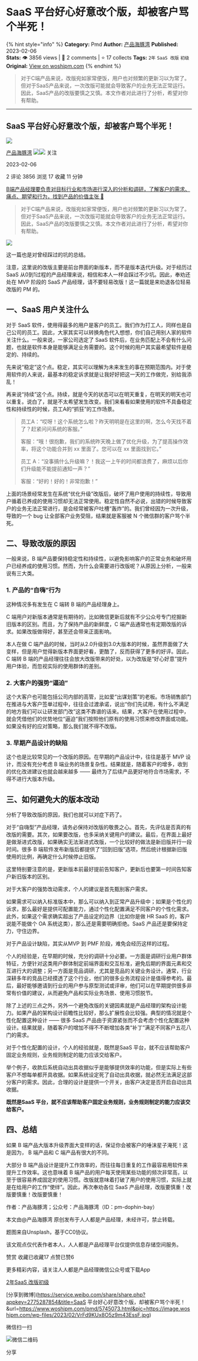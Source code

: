 # SaaS 平台好心好意改个版，却被客户骂个半死！
{% hint style="info" %}
**Category:** Pmd
**Author:** [产品海豚湾](https://www.woshipm.com/u/1323457)
**Published:** 2023-02-06  
**Stats:** 👁️ 3856 views | 💬 2 comments | ⭐ 17 collects
**Tags:** `2年` `SaaS 改版` `初级`
**Original:** [View on woshipm.com](https://www.woshipm.com/pmd/5745073.html)
{% endhint %}
> 对于C端产品来说，改版宛如家常便饭，用户也对频繁的更新习以为常了。但对于SaaS产品来说，一次改版可能就会导致客户的业务无法正常运行。因此，SaaS产品的改版要慎之又慎。本文作者对此进行了分析，希望对你有帮助。

---

## SaaS 平台好心好意改个版，却被客户骂个半死！

[![](https://static.woshipm.com/APP_U_202211_20221129202720_175.jpg?imageView2/1/w/72/h/72/q/100)](https://www.woshipm.com/u/1323457)

[产品海豚湾](https://www.woshipm.com/u/1323457) ![](https://static.woshipm.com/tag/1121_1@2x.png)![](https://static.woshipm.com/tag/2105_1@2x.png) 关注

2023-02-06

2 评论 3856 浏览 17 收藏 11 分钟

[B端产品经理要负责对目标行业和市场进行深入的分析和调研，了解客户的需求、痛点、期望和行为，找到产品的价值主张 🔗](https://ke.qidianla.com/courses/bcpm)

> 对于C端产品来说，改版宛如家常便饭，用户也对频繁的更新习以为常了。但对于SaaS产品来说，一次改版可能就会导致客户的业务无法正常运行。因此，SaaS产品的改版要慎之又慎。本文作者对此进行了分析，希望对你有帮助。

![](https://image.woshipm.com/wp-files/2023/02/VrFd9KUx8O5z9m43EssF.jpg)

这一篇也是对曾经踩过的坑的总结。

注意，这里说的改版主要是前台界面的新版本，而不是版本迭代升级。对于经历过 SaaS 从0到1过程的产品经理来说，相信和本人一样会踩过不少坑。因此，奉劝还处在 MVP 阶段的 SaaS 产品经理，请不要轻易改版！这一篇就是来劝退各位轻易改版的 PM 的。

## 一、SaaS 用户关注什么

对于 SaaS 软件，使用得最多的用户是客户的员工。我们作为打工人，同样也是自己公司的员工。因此，大家其实可以转换角色代入想想，你们自己用别人家的软件关注什么。一般来说，一家公司选定了 SaaS 软件后，在业务匹配上不会有什么问题，也就是软件本身是能够满足业务需要的。这个时候的用户其实最希望软件是稳定的、持续的。

先来说“稳定”这个点。稳定，其实可以理解为未来发生的事在预期范围内。对于使用软件的人来说，最基本的稳定诉求就是让我好好把这一天的工作做完，别给我添乱！

再来说“持续”这个点。持续，就是今天的状态可以在明天重复，在明天的明天也可以重复。说白了，就是不太希望发生改变。我们来看看如果使用的软件不具备稳定性和持续性的时候，员工A的“抓狂”的工作场景。

> 员工A：“哎呀！这个系统怎么啦？昨天明明是在这里的啊，怎么今天找不着了？赶紧问问系统的客服。”
> 
> 客服：“哦！很抱歉，我们的系统昨天晚上做了优化升级，为了提高操作效率，将这个功能合并到 xx 里面了。您可以在 xx 里面找到它。”
> 
> 员工 A：“没事搞什么升级嘛？！我这一上午的时间都浪费了，麻烦以后你们升级能不能提前通知一声？”
> 
> 客服：“好的！好的！非常抱歉！”

上面的场景经常发生在系统“优化升级”改版后，破坏了用户使用的持续性，导致用户循着已养成的使用习惯却无法正常使用。稳定性自然不必说，出错的时候导致客户的业务无法正常进行，是会经常被客户吐槽“轰炸”的。我们曾经因为一次升级，导致的一个 bug 让全部客户业务受阻，结果就是客服被 N 个微信群的客户骂个半死。

## 二、导致改版的原因

一般来说，B 端产品要保持稳定性和持续性，以避免影响客户的正常业务和破坏用户已经养成的使用习惯。然而，为什么会需要进行改版呢？从原因上分析，一般来说有三大类。

### 1\. 产品的“自嗨”行为

这种情况多有发生在 C 端转 B 端的产品经理身上。

C 端用户对新版本通常是有期待的，比如微信更新后就有不少公众号专门挖掘新旧版本的区别。而且，为了保持产品的新鲜度，C 端产品通常也有定期改版的诉求。如果改版做得好，甚至还会带来正面影响。

本人在做 C 端产品的时候，当时从2.0升级到3.0大版本的时候，虽然界面做了大变样，但是用户觉得新版本界面更好看，更酷了，反而获得了更多的好评。因此，C 端转 B 端的产品经理往往会放大改版带来的好处，以为改版是“好心好意”提升用户体验，而忽视实际的使用群体的差别。

### 2\. 大客户的强势“逼迫”

这个大客户也可能包括公司内部的高管，比如爱“出谋划策”的老板。市场销售部门在推进与大客户签单过程中，往往会过渡承诺，说出“你们先试用，有什么不满足的地方我们可以让研发部门改”这类不靠谱的话来。结果，大客户在使用过程中，就会凭借他们的优势地位“逼迫”我们按照他们原有的使用习惯来修改界面或功能。如果没有好的应对策略，那么我们就不得不改版。

### 3\. 早期产品设计的缺陷

这个也是比较常见的一个改版的原因。在早期的产品设计中，往往是基于 MVP 设计，而没有充分考虑 B 端业务的场景复杂性。结果就是，随着客户的增多，收到的优化改进建议也就会越来越多 —— 最终为了后续产品更好地符合市场需求，不得不进行大版本升级。

## 三、如何避免大的版本改动

分析了导致改版的原因，我们也就可以对症下药了。

对于“自嗨型”产品经理，请务必保持对改版的敬畏之心。首先，先评估是否真的有改版的需要。其次，如果要改版，也多采纳关键用户的建议。最后，在界面上最好是做渐进式改版，如果确实无法渐进式改版，一个比较好的做法是新旧版并行一段时间。很多 B 端软件发布新版后都提供了“回到旧版”选项，然后统计根据新旧版使用的比例，再确定什么时候停止旧版。

这里特别要注意的是，更新版本前最好提前告知客户，更新后也要第一时间告知客户新旧版本的区别。

对于大客户的强势改动需求，个人的建议是首先甄别客户需求。

如果需求可以纳入标准版本中，那么可以纳入到正常产品升级中；如果是个性化的诉求，那么最好是提供可配置能力，通过个性化配置满足不同客户的个性化需求。此外，如果这个需求确实超出了产品设定的边界（比如你是做 HR SaaS 的，客户说能不能做个 OA 系统这类），那么还是需要明确拒绝。SaaS 产品还是要保持定力，守住边界。

对于产品设计缺陷，其实从MVP 到 PMF 阶段，难免会经历这样的过程。

个人的经验是，在早期的时候，充分的调研十分必要。一方面是调研行业用户群体特征，方便针对这类用户群体制定前端界面和交互标准，避免后期的界面元素和交互进行大的调整；另一方面是竞品调研，尤其是竞品的关键业务设计。通常，行业深耕多年的竞品已经摸透了这个行业，他们的很多业务流程设计是值得参考的。最后，最好能够邀请到行业的用户参与原型测试或评审，他们可以在早期提供很多非常有价值的建议，从而避免产品和实际业务场景、使用习惯脱节。

除了上述的三点之外，另外一个避免改版的关键因素就是产品经理的架构设计能力。如果产品的架构设计前瞻性比较好，那么扩展性会比较强。典型的情况就是个性化配置这种设计 —— 很多 SaaS 产品由于资源紧张而不会考虑个性化配置这种设计。结果就是，随着客户的增加不得不不断增加各类“补丁”满足不同客户五花八门的需求。

对于个性化配置的设计，个人的经验就是，既然是SaaS 平台，就不应该帮助客户固定业务规则，业务规则制定的能力应该交给客户。

举个例子，收款后系统自动出具收据似乎是能够提供效率的功能，但是实际上有些客户不想每单都开具收据。如果系统设定死了自动出具收据，就必然无法满足这部分客户的需求。因此，合理的设计是提供一个开关，由客户决定是否开启自动出具收据。

**既然是SaaS 平台，就不应该帮助客户固定业务规则，业务规则制定的能力应该交给客户。**

## 四、总结

如果 B 端产品大版本升级界面大变样的话，保证你会被客户的唾沫星子淹死！这是因为， B 端产品和 C 端产品有很大的不同。

大部分 B 端产品设计是提升工作效率的，而往往每日重复的工作最容易用软件来提升工作效率。这也意味着 B 端产品的用户每天使用某些功能的频次非常高，以至于很容易养成固定的使用习惯。改版就意味着打破了用户的使用习惯，实际上就是在给用户的工作“使绊”。因此，再次奉劝各位 SaaS 产品经理，改版要慎重！改版要慎重！改版要慎重！

作者：产品海豚湾；公众号：产品海豚湾（ID：pm-dophin-bay）

本文由@产品海豚湾 原创发布于人人都是产品经理，未经许可，禁止转载。

题图来自Unsplash，基于CC0协议。

该文观点仅代表作者本人，人人都是产品经理平台仅提供信息存储空间服务。

赞赏 收藏已收藏17 点赞已赞6

更多精彩内容，请关注人人都是产品经理微信公众号或下载App

[2年](https://www.woshipm.com/tag/2%e5%b9%b4)[SaaS 改版](https://www.woshipm.com/tag/saas-%e6%94%b9%e7%89%88)[初级](https://www.woshipm.com/tag/%e5%88%9d%e7%ba%a7)

[分享到微博](https://service.weibo.com/share/share.php?appkey=2775287854&title=SaaS 平台好心好意改个版，却被客户骂个半死！&url=https://www.woshipm.com/pmd/5745073.html&pic=https://image.woshipm.com/wp-files/2023/02/VrFd9KUx8O5z9m43EssF.jpg)

微信扫一扫

![微信二维码](https://api.pwmqr.com/qrcode/create/?url=https://www.woshipm.com/pmd/5745073.html)

分享